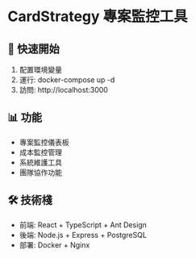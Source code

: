 # CardStrategy 專案監控工具

## 🚀 快速開始

1. 配置環境變量
2. 運行: docker-compose up -d
3. 訪問: http://localhost:3000

## 📊 功能
- 專案監控儀表板
- 成本監控管理
- 系統維護工具
- 團隊協作功能

## 🛠️ 技術棧
- 前端: React + TypeScript + Ant Design
- 後端: Node.js + Express + PostgreSQL
- 部署: Docker + Nginx
